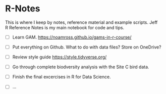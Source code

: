 # R-Notes

This is where I keep by notes, reference material and example scripts. 
Jeff R Reference Notes is my main notebook for code and tips.   

- [ ] Learn GAM. <https://noamross.github.io/gams-in-r-course/>
- [ ] Put everything on Github. What to do with data files? Store on OneDrive?
- [ ] Review style guide <https://style.tidyverse.org/>
- [ ] Go through complete biodversity analysis with the Site C bird data.
- [ ] Finish the final excercises in R for Data Science.
- [ ] ...


